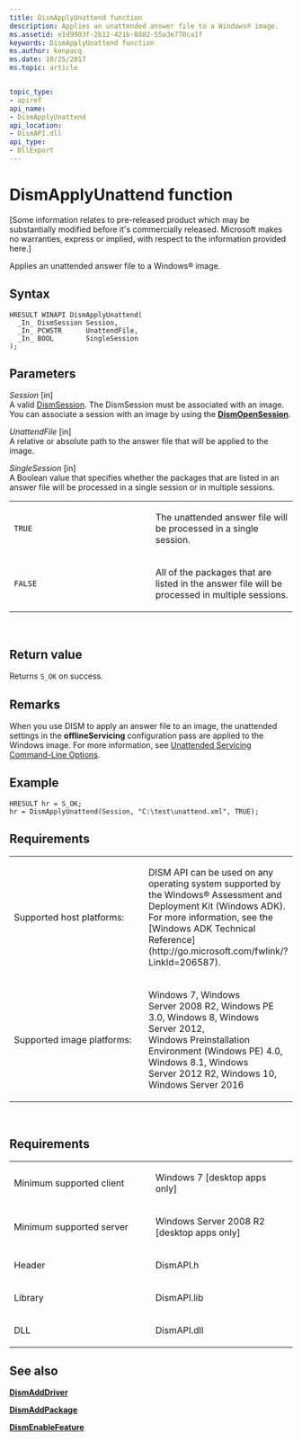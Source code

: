 ```yaml
---
title: DismApplyUnattend function
description: Applies an unattended answer file to a Windows® image.
ms.assetid: e1d9903f-2b12-421b-8802-55a3e770ca1f
keywords: DismApplyUnattend function
ms.author: kenpacq
ms.date: 10/25/2017
ms.topic: article


topic_type: 
- apiref
api_name: 
- DismApplyUnattend
api_location: 
- DismAPI.dll
api_type: 
- DllExport
---
```


# DismApplyUnattend function


\[Some information relates to pre-released product which may be substantially modified before it's commercially released. Microsoft makes no warranties, express or implied, with respect to the information provided here.\]

Applies an unattended answer file to a Windows® image.

Syntax
---

```
HRESULT WINAPI DismApplyUnattend(
  _In_ DismSession Session,
  _In_ PCWSTR      UnattendFile,
  _In_ BOOL        SingleSession
);
```

Parameters
-------

*Session* \[in\]  
A valid [DismSession](dismsession.md). The DismSession must be associated with an image. You can associate a session with an image by using the [**DismOpenSession**](dismopensession-function.md).

*UnattendFile* \[in\]  
A relative or absolute path to the answer file that will be applied to the image.

*SingleSession* \[in\]  
A Boolean value that specifies whether the packages that are listed in an answer file will be processed in a single session or in multiple sessions.

<table>
<colgroup>
<col width="50%" />
<col width="50%" />
</colgroup>
<tbody>
<tr class="odd">
<td><p><code>TRUE</code></p></td>
<td><p>The unattended answer file will be processed in a single session.</p></td>
</tr>
<tr class="even">
<td><p><code>FALSE</code></p></td>
<td><p>All of the packages that are listed in the answer file will be processed in multiple sessions.</p></td>
</tr>
</tbody>
</table>

 

Return value
---------

Returns `S_OK` on success.

## <span id="Remarks"></span><span id="remarks"></span><span id="REMARKS"></span>Remarks


When you use DISM to apply an answer file to an image, the unattended settings in the **offlineServicing** configuration pass are applied to the Windows image. For more information, see [Unattended Servicing Command-Line Options](http://go.microsoft.com/fwlink/?LinkId=200973).

## <span id="Example"></span><span id="example"></span><span id="EXAMPLE"></span>Example


```
HRESULT hr = S_OK;
hr = DismApplyUnattend(Session, "C:\test\unattend.xml", TRUE);
```

## <span id="Requirements"></span><span id="requirements"></span><span id="REQUIREMENTS"></span>Requirements


<table>
<colgroup>
<col width="50%" />
<col width="50%" />
</colgroup>
<tbody>
<tr class="odd">
<td><p>Supported host platforms:</p></td>
<td><p>DISM API can be used on any operating system supported by the Windows® Assessment and Deployment Kit (Windows ADK). For more information, see the [Windows ADK Technical Reference](http://go.microsoft.com/fwlink/?LinkId=206587).</p></td>
</tr>
<tr class="even">
<td><p>Supported image platforms:</p></td>
<td><p>Windows 7, Windows Server 2008 R2, Windows PE 3.0, Windows 8, Windows Server 2012, Windows Preinstallation Environment (Windows PE) 4.0, Windows 8.1, Windows Server 2012 R2, Windows 10, Windows Server 2016</p></td>
</tr>
</tbody>
</table>

 

Requirements
---------

<table>
<colgroup>
<col width="50%" />
<col width="50%" />
</colgroup>
<tbody>
<tr class="odd">
<td><p>Minimum supported client</p></td>
<td><p>Windows 7 [desktop apps only]</p></td>
</tr>
<tr class="even">
<td><p>Minimum supported server</p></td>
<td><p>Windows Server 2008 R2 [desktop apps only]</p></td>
</tr>
<tr class="odd">
<td><p>Header</p></td>
<td>DismAPI.h</td>
</tr>
<tr class="even">
<td><p>Library</p></td>
<td>DismAPI.lib</td>
</tr>
<tr class="odd">
<td><p>DLL</p></td>
<td>DismAPI.dll</td>
</tr>
</tbody>
</table>

## <span id="see_also"></span>See also


[**DismAddDriver**](dismadddriver-function.md)

[**DismAddPackage**](dismaddpackage-function.md)

[**DismEnableFeature**](dismenablefeature-function.md)

 

 




